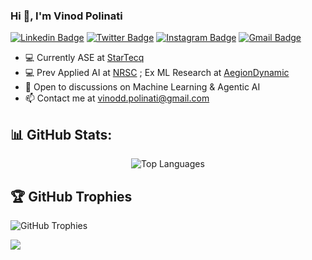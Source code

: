 ### Hi 👋, I'm Vinod Polinati

[![Linkedin Badge](https://img.shields.io/badge/-Vinod_Polinati-blue?style=flat&logo=Linkedin&logoColor=white&link=https://www.linkedin.com/in/polinati-vinod/)](https://www.linkedin.com/in/polinati-vinod/)
[![Twitter Badge](https://img.shields.io/badge/-@vinod_polinati-1ca0f1?style=flat&labelColor=1ca0f1&logo=twitter&logoColor=white&link=https://twitter.com/vinod_polinati)](https://twitter.com/vinod_polinati)
[![Instagram Badge](https://img.shields.io/badge/-@vinod_polinati-purple?style=flat&logo=instagram&logoColor=white&link=https://instagram.com/vinod_polinati/)](https://instagram.com/vinod_polinati)
[![Gmail Badge](https://img.shields.io/badge/-vinod_polinati-c14438?style=flat&logo=Gmail&logoColor=white&link=mailto:vinodd.polinati@gmail.com)](mailto:vinodd.polinati@gmail.com)

- 💻 Currently ASE at [StarTecq](https://www.startecq.com/)
- 💻 Prev Applied AI at [NRSC](https://www.nrsc.gov.in/) ; Ex ML Research at [AegionDynamic](https://www.aegiondynamic.com/) 
- 💬 Open to discussions on Machine Learning & Agentic AI
- 📫 Contact me at vinodd.polinati@gmail.com
## 📊 GitHub Stats:
<div align="center">
  
  ![Top Languages](https://github-readme-stats.vercel.app/api/top-langs/?username=vinod-polinati&theme=dark&hide_border=true&include_all_commits=false&count_private=false&layout=compact)<br/>
</div>

## 🏆 GitHub Trophies
![GitHub Trophies](https://github-profile-trophy.vercel.app/?username=vinod-polinati&theme=dark_dimmed&no-frame=false&no-bg=true&margin-w=4)

[![](https://visitcount.itsvg.in/api?id=ravirt7911&icon=3&color=11)](https://visitcount.itsvg.in)
